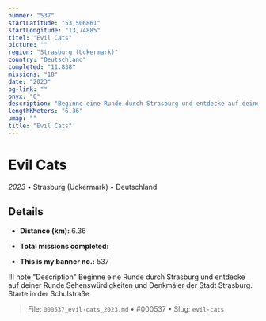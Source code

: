 ```yaml
---
nummer: "537"
startLatitude: "53,506861"
startLongitude: "13,74885"
titel: "Evil Cats"
picture: ""
region: "Strasburg (Uckermark)"
country: "Deutschland"
completed: "11.838"
missions: "18"
date: "2023"
bg-link: ""
onyx: "0"
description: "Beginne eine Runde durch Strasburg und entdecke auf deiner Runde Sehenswürdigkeiten und Denkmäler der Stadt Strasburg. Starte in der Schulstraße"
lengthKMeters: "6,36"
umap: ""
title: "Evil Cats"
---
```

# Evil Cats

*2023* • Strasburg (Uckermark) • Deutschland



## Details
- **Distance (km):** 6.36

- **Total missions completed:** 
- **This is my banner no.:** 537


!!! note "Description"
    Beginne eine Runde durch Strasburg und entdecke auf deiner Runde Sehenswürdigkeiten und Denkmäler der Stadt Strasburg. Starte in der Schulstraße




> File: `000537_evil-cats_2023.md` • #000537 • Slug: `evil-cats`
